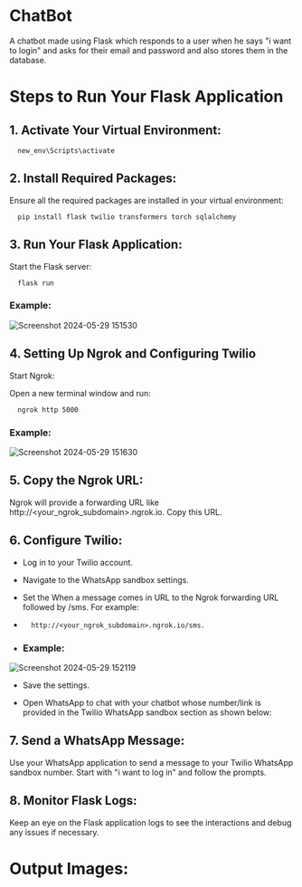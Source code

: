 # ChatBot
A chatbot made using Flask which responds to a user when he says "i want to login" and asks for their email and password and also stores them in the database.

# Steps to Run Your Flask Application

## 1. Activate Your Virtual Environment:

      new_env\Scripts\activate


## 2. Install Required Packages:
Ensure all the required packages are installed in your virtual environment:

      pip install flask twilio transformers torch sqlalchemy


## 3. Run Your Flask Application:
Start the Flask server:

      flask run

### Example:

![Screenshot 2024-05-29 151530](https://github.com/Rushikesh-Patmase/ChatBot/assets/105331213/e01b70be-e49f-4bdd-84d7-1d48bdbaaa3f)


## 4. Setting Up Ngrok and Configuring Twilio
Start Ngrok:

Open a new terminal window and run:

      ngrok http 5000

### Example:

![Screenshot 2024-05-29 151630](https://github.com/Rushikesh-Patmase/ChatBot/assets/105331213/af86c017-900b-4f31-94ad-e87f5c9b0815)


## 5. Copy the Ngrok URL:

Ngrok will provide a forwarding URL like http://<your_ngrok_subdomain>.ngrok.io. Copy this URL.

## 6. Configure Twilio:

* Log in to your Twilio account.

* Navigate to the WhatsApp sandbox settings.

* Set the When a message comes in URL to the Ngrok forwarding URL followed by /sms. For example:
*       http://<your_ngrok_subdomain>.ngrok.io/sms.
*   ### Example:
  
  ![Screenshot 2024-05-29 152119](https://github.com/Rushikesh-Patmase/ChatBot/assets/105331213/77030d6c-a82f-4b1d-afdc-6b91c328a66b)

* Save the settings.

* Open WhatsApp to chat with your chatbot whose number/link is provided in the Twilio WhatsApp sandbox section as shown below:




## 7. Send a WhatsApp Message:

Use your WhatsApp application to send a message to your Twilio WhatsApp sandbox number. Start with "i want to log in" and follow the prompts.

## 8. Monitor Flask Logs:

Keep an eye on the Flask application logs to see the interactions and debug any issues if necessary.

# Output Images:

